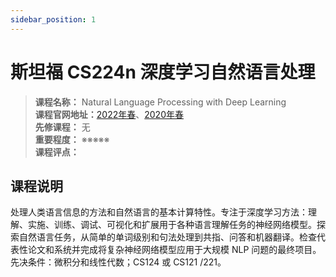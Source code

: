 ```yaml
---
sidebar_position: 1
---
```


# 斯坦福 CS224n 深度学习自然语言处理





>**课程名称：** Natural Language Processing with Deep Learning        
**课程官网地址：**[2022年春](https://cal-cs288.github.io/sp22/)、[2020年春](https://cal-cs288.github.io/sp20/)  
**先修课程：** 无  
**重要程度：** ※※※※※  
**课程评点：** 

## 课程说明
处理人类语言信息的方法和自然语言的基本计算特性。专注于深度学习方法：理解、实施、训练、调试、可视化和扩展用于各种语言理解任务的神经网络模型。探索自然语言任务，从简单的单词级别和句法处理到共指、问答和机器翻译。检查代表性论文和系统并完成将复杂神经网络模型应用于大规模 NLP 问题的最终项目。先决条件：微积分和线性代数；CS124 或 CS121 /221。


